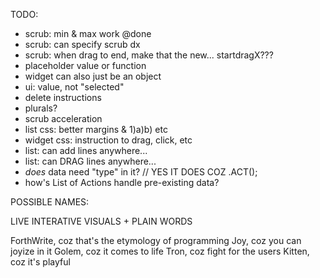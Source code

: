 TODO:

- scrub: min & max work @done
- scrub: can specify scrub dx 
- scrub: when drag to end, make that the new... startdragX???
- placeholder value or function
- widget can also just be an object
- ui: value, not "selected"
- delete instructions
- plurals?
- scrub acceleration
- list css: better margins & 1)a)b) etc
- widget css: instruction to drag, click, etc
- list: can add lines anywhere...
- list: can DRAG lines anywhere...
- *does* data need "type" in it? // YES IT DOES COZ .ACT();
- how's List of Actions handle pre-existing data?

POSSIBLE NAMES:

LIVE INTERATIVE VISUALS + PLAIN WORDS

ForthWrite, coz that's the etymology of programming
Joy, coz you can joyize in it
Golem, coz it comes to life
Tron, coz fight for the users
Kitten, coz it's playful
